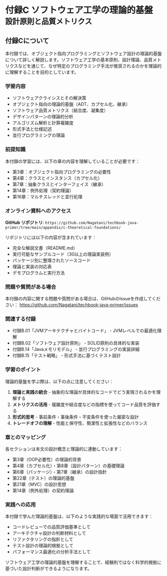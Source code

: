 # <b>付録C</b> <span>ソフトウェア工学の理論的基盤</span> <small>設計原則と品質メトリクス</small>

## 付録Cについて

本付録では、オブジェクト指向プログラミングとソフトウェア設計の理論的基盤について詳しく解説します。ソフトウェア工学の基本原則、設計理論、品質メトリクスなどを通じて、なぜ特定のプログラミング手法が推奨されるのかを理論的に理解することを目的としています。

### 学習内容

- ソフトウェアクライシスとその解決策
- オブジェクト指向の理論的基盤（ADT、カプセル化、継承）
- ソフトウェア品質メトリクス（結合度、凝集度）
- デザインパターンの理論的分析
- アルゴリズム解析と計算複雑度
- 形式手法と仕様記述
- 並行プログラミングの理論

### 前提知識

本付録の学習には、以下の章の内容を理解していることが必要です：

- 第3章：オブジェクト指向プログラミングの必要性
- 第4章：クラスとインスタンス（カプセル化）
- 第7章：抽象クラスとインターフェイス（継承）
- 第14章：例外処理（契約理論）
- 第16章：マルチスレッドと並行処理

### オンライン資料へのアクセス

**GitHub リポジトリ**: `https://github.com/Nagatani/techbook-java-primer/tree/main/appendix/c-theoretical-foundations/`

リポジトリには以下の内容が含まれています：

- 完全な解説文書（README.md）
- 実行可能なサンプルコード（30以上の理論実装例）
- パッケージ別に整理されたソースコード
- 理論と実装の対応表
- デモプログラムと実行方法

### 問題や質問がある場合

本付録の内容に関する問題や質問がある場合は、GitHubのIssueを作成してください：
https://github.com/Nagatani/techbook-java-primer/issues

### 関連する付録

- 付録B.01「JVMアーキテクチャとバイトコード」 - JVMレベルでの最適化理解
- 付録B.02「ソフトウェア設計原則」 - SOLID原則の具体的な実装
- 付録B.14「Javaメモリモデル」 - 並行プログラミングの実装詳細
- 付録B.15「テスト戦略」 - 形式手法に基づくテスト設計

### 学習のポイント

理論的基盤を学ぶ際は、以下の点に注意してください：

1. **理論と実践の統合** - 抽象的な理論が具体的なコードでどう実現されるかを理解する
2. **メトリクスの活用** - 複雑度や結合度などの指標を使ってコード品質を評価する
3. **形式的思考** - 事前条件・事後条件・不変条件を使った厳密な設計
4. **トレードオフの理解** - 性能と保守性、簡潔性と拡張性などのバランス

### 章とのマッピング

各セクションは本文の設計概念と理論的に連動しています：

- 第3章（OOP必要性）の理論的背景
- 第4章（カプセル化）・第8章（設計パターン）の基礎理論
- 第6章（パッケージ）・第7章（継承）の設計指針
- 第22章（テスト）の理論的基盤
- 第21章（MVC）の設計思想
- 第14章（例外処理）の契約理論

### 実践への応用

本付録で学んだ理論的基盤は、以下のような実践的な場面で活用できます：

- コードレビューでの品質評価基準として
- アーキテクチャ設計の判断材料として
- リファクタリングの指針として
- テスト設計の理論的根拠として
- パフォーマンス最適化の分析手法として

ソフトウェア工学の理論的基盤を理解することで、経験則ではなく科学的根拠に基づいた設計判断ができるようになります。